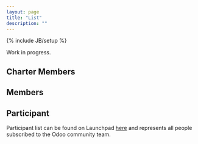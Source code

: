 ```yaml
---
layout: page
title: "List"
description: ""
---
```

{% include JB/setup %}

Work in progress.

## Charter Members

## Members

## Participant

Participant list can be found on Launchpad [here](https://launchpad.net/~openerp-community-association/+members) and represents all people subscribed to the Odoo community team.

